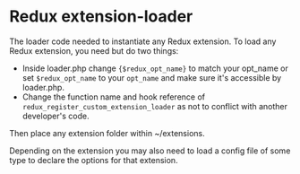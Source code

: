 Redux extension-loader
================

The loader code needed to instantiate any Redux extension. To load any Redux extension, you need but do two things:

* Inside loader.php change `{$redux_opt_name}` to match your opt_name or set `$redux_opt_name` to your `opt_name` and make sure it's accessible by loader.php.
* Change the function name and hook reference of `redux_register_custom_extension_loader` as not to conflict with another developer's code.

Then place any extension folder within ~/extensions.

Depending on the extension you may also need to load a config file of some type to declare the options for that extension.
